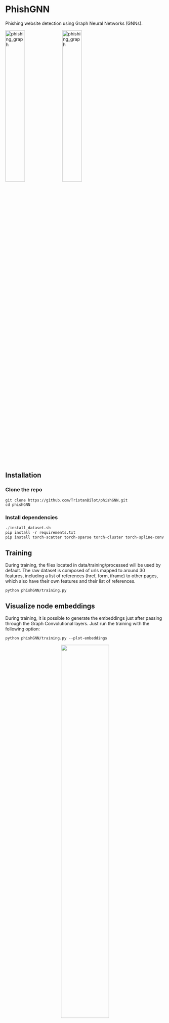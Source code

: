 # PhishGNN

Phishing website detection using Graph Neural Networks (GNNs).

<p float="left">
    <img width="35%" alt="phishing_graph" src="https://user-images.githubusercontent.com/40337775/165151501-0c0f37b0-c055-4085-b640-3a86e4c9a7d8.svg">
    <img width="35%" alt="phishing_graph" src="https://user-images.githubusercontent.com/40337775/165151748-4dca6de8-104f-4f1b-b03e-9054a1e399f4.svg">
</p>
    
## Installation

### Clone the repo

```
git clone https://github.com/TristanBilot/phishGNN.git
cd phishGNN
```

### Install dependencies

```python
./install_dataset.sh
pip install -r requirements.txt
pip install torch-scatter torch-sparse torch-cluster torch-spline-conv torch-geometric -f https://data.pyg.org/whl/torch-1.11.0+cpu.html # for cpu
```

## Training

During training, the files located in data/training/processed will be used by default. The raw dataset is composed of urls mapped to around 30 features, including a list of references (href, form, iframe) to other pages, which also have their own features and their list of references.

```
python phishGNN/training.py
```

## Visualize node embeddings

During training, it is possible to generate the embeddings just after passing through the Graph Convolutional layers. Just run the training with the following option:

```
python phishGNN/training.py --plot-embeddings
```

<center>
    <img src="https://user-images.githubusercontent.com/40337775/160821779-8a6651c3-d4c0-4eca-bcd5-90910f35e766.png" width="55%"/>
</center>


<!-- <center>
<img src="embeddings.png" width="60%">
</center> -->

## Visualize the graphs
A tool has been developed in order to visualize graphically the internal structure of web pages from the dataset along with their characteristics such as the number of nodes/edges and whether the page is phishing or benign.

To visualize these data, first follow the instructions in the installation part and open the file `visualization/visualization.html`.

<center>
    <img width="75%" alt="Screenshot 2022-03-30 at 12 39 01" src="https://user-images.githubusercontent.com/40337775/160822019-712227d8-e000-4781-b55d-8b089409d53d.png">
</center>


## License
  <a href="https://opensource.org/licenses/MIT">MIT</a>
  
